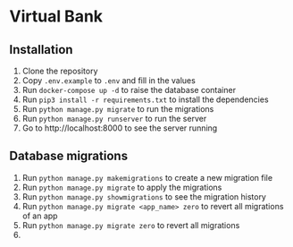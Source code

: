 # Virtual Bank

## Installation
1. Clone the repository
2. Copy `.env.example` to `.env` and fill in the values
3. Run `docker-compose up -d` to raise the database container
4. Run `pip3 install -r requirements.txt` to install the dependencies
5. Run `python manage.py migrate` to run the migrations
6. Run `python manage.py runserver` to run the server
7. Go to <a>http://localhost:8000 to see the server running

## Database migrations
1. Run `python manage.py makemigrations` to create a new migration file
2. Run `python manage.py migrate` to apply the migrations
3. Run `python manage.py showmigrations` to see the migration history
4. Run `python manage.py migrate <app_name> zero` to revert all migrations of an app
5. Run `python manage.py migrate zero` to revert all migrations
6. 
